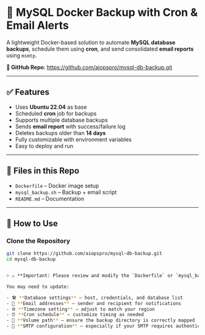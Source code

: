 # 🐳 MySQL Docker Backup with Cron & Email Alerts

A lightweight Docker-based solution to automate **MySQL database backups**, schedule them using **cron**, and send consolidated **email reports** using `msmtp`.

**🔗 GitHub Repo**: https://github.com/aiopspro/mysql-db-backup.git

---

## ✅ Features

- Uses **Ubuntu 22.04** as base
- Scheduled **cron** job for backups
- Supports multiple database backups
- Sends **email report** with success/failure log
- Deletes backups older than **14 days**
- Fully customizable with environment variables
- Easy to deploy and run

---

## 📂 Files in this Repo

- `Dockerfile` – Docker image setup
- `mysql_backup.sh` – Backup + email script
- `README.md` – Documentation

---

## 🚀 How to Use

### Clone the Repository

```bash
git clone https://github.com/aiopspro/mysql-db-backup.git
cd mysql-db-backup


> ⚠️ **Important: Please review and modify the `Dockerfile` or `mysql_backup.sh` script to meet your environment and needs.**

You may need to update:

- 🛠️ **Database settings** – host, credentials, and database list
- 📧 **Email addresses** – sender and recipient for notifications
- 🌐 **Timezone setting** – adjust to match your region
- ⏰ **Cron schedule** – customize timing as needed
- 📁 **Volume path** – ensure the backup directory is correctly mapped
- 🔐 **SMTP configuration** – especially if your SMTP requires authentication (`msmtp` supports this)


